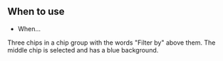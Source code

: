 ## When to use

- When...

<div id="overview-image-description" class="visually-hidden">
  Three chips in a chip group with the words "Filter by" above them. The middle chip is selected and has a blue background.
</div>
